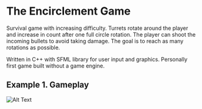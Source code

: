 # The Encirclement Game
Survival game with increasing difficulty. Turrets rotate around the player and increase in count after one full circle rotation. The player can shoot the incoming bullets to avoid taking damage. The goal is to reach as many rotations as possible.

Written in C++ with SFML library for user input and graphics. Personally first game built without a game engine.
## Example 1. Gameplay
![Alt Text](doc/gifs/encirclement_preview1.gif)
